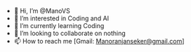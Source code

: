 - 👋 Hi, I’m @ManoVS
- 👀 I’m interested in Coding and AI
- 🌱 I’m currently learning Coding
- 💞️ I’m looking to collaborate on nothing
- 📫 How to reach me [Gmail: Manoranjanseker@gmail.com]

<!---
ManoVS/ManoVS is a ✨ special ✨ repository because its `README.md` (this file) appears on your GitHub profile.
You can click the Preview link to take a look at your changes.
--->
